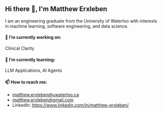 ## Hi there 👋, I'm Matthew Erxleben

I am an engineering graduate from the University of Waterloo with interests in machine learning, software engineering, and data science.

#### 🔭 I’m currently working on:

Clinical Clarity

#### 🌱 I’m currently learning:
LLM Applications, AI Agents

#### 📫 How to reach me: 

- matthew.erxleben@uwaterloo.ca
- matthew.erxleben@gmail.com
- LinkedIn: https://www.linkedin.com/in/matthew-erxleben/

